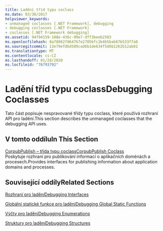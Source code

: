 ```yaml
---
title: Ladění tříd typu coclass
ms.date: 03/30/2017
helpviewer_keywords:
- unmanaged coclasses [.NET Framework], debugging
- debugging coclasses [.NET Framework]
- coclasses [.NET Framework debugging]
ms.assetid: 94f94159-108e-436c-99e7-dff3beeb2503
ms.openlocfilehash: 8a78062f864767e2705bfc1b4b5bab67b533f7a0
ms.sourcegitcommit: 13e79efdbd589cad6b1de634f5d6b1262b12ab01
ms.translationtype: MT
ms.contentlocale: cs-CZ
ms.lasthandoff: 01/28/2020
ms.locfileid: "76793792"
---
```

# <a name="debugging-coclasses"></a><span data-ttu-id="c5fb8-102">Ladění tříd typu coclass</span><span class="sxs-lookup"><span data-stu-id="c5fb8-102">Debugging Coclasses</span></span>
<span data-ttu-id="c5fb8-103">Tato část popisuje nespravované třídy typu coclass, které používá rozhraní API pro ladění.</span><span class="sxs-lookup"><span data-stu-id="c5fb8-103">This section describes the unmanaged coclasses that the debugging API uses.</span></span>  
  
## <a name="in-this-section"></a><span data-ttu-id="c5fb8-104">V tomto oddílu</span><span class="sxs-lookup"><span data-stu-id="c5fb8-104">In This Section</span></span>  
 [<span data-ttu-id="c5fb8-105">CorpubPublish – třída typu coclass</span><span class="sxs-lookup"><span data-stu-id="c5fb8-105">CorpubPublish Coclass</span></span>](corpubpublish-coclass.md)  
 <span data-ttu-id="c5fb8-106">Poskytuje rozhraní pro publikování informací o aplikačních doménách a procesech.</span><span class="sxs-lookup"><span data-stu-id="c5fb8-106">Provides interfaces for publishing information about application domains and processes.</span></span>  
  
## <a name="related-sections"></a><span data-ttu-id="c5fb8-107">Související oddíly</span><span class="sxs-lookup"><span data-stu-id="c5fb8-107">Related Sections</span></span>  
 [<span data-ttu-id="c5fb8-108">Rozhraní pro ladění</span><span class="sxs-lookup"><span data-stu-id="c5fb8-108">Debugging Interfaces</span></span>](debugging-interfaces.md)  
  
 [<span data-ttu-id="c5fb8-109">Globální statické funkce pro ladění</span><span class="sxs-lookup"><span data-stu-id="c5fb8-109">Debugging Global Static Functions</span></span>](debugging-global-static-functions.md)  
  
 [<span data-ttu-id="c5fb8-110">Výčty pro ladění</span><span class="sxs-lookup"><span data-stu-id="c5fb8-110">Debugging Enumerations</span></span>](debugging-enumerations.md)  
  
 [<span data-ttu-id="c5fb8-111">Struktury pro ladění</span><span class="sxs-lookup"><span data-stu-id="c5fb8-111">Debugging Structures</span></span>](debugging-structures.md)
